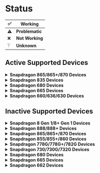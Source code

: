 # Status

|✅|Working|
|-|-------|
|⚠️|**Problematic**|
|❌|**Not Working**|
|❔|**Unknown**|

## Active Supported Devices

<details>
<summary><b><strong>Snapdragon 865/865+/870 Devices</strong></b></summary>

## Xiaomi Poco F3

<img align="right" src="https://github.com/Robotix22/Mu-Qcom/blob/main/Pictures/Xiaomi-Poco-F3.png" width="500" alt="Preview">

**Codename: alioth** <br />
**Maintainers: [AdrianoA3](https://github.com/AdrianoA3), [N1kroks](https://github.com/N1kroks)** <br />
**Contibuters: [Robotix22](https://github.com/Robotix22/), [SwedMlite](https://github.com/SwedMlite), [hyusang](https://github.com/cloudsweets/)** <br />
**Testers: [AdrianoA3](https://github.com/AdrianoA3), [N1kroks](https://github.com/N1kroks)**

### UEFI Status

|Feature|Description|State|
|:------|:----------|:---:|
|Display||✅|
|Touchscreen||❌|
|Clocks||✅|
|UFS||✅|
|Buttons||✅|
|USB||✅|
|ACPI||✅|
|Slot Switch||✅|

### OS Status

<table>
<tr><th>Windows</th><th>Linux</th></tr>
<tr><td>

|Feature|Description|State|
|:------|:----------|:---:|
|Boot||✅|
|UFS||✅|
|Buttons||✅|
|Proximity Sensor||❌|
|Light Sensor||❌|
|Accelerometer Sensor||❌|
|Compass Sensor||❌|
|Gyroscope Sensor||❌|
|Fingerprint Sensor||❌|
|NFC Sensor||❌|
|Battery||❌|
|USB||✅|
|Charging||❌|
|WLAN||❌|
|CPU||✅|
|Touchscreen||❌|
|Bluetooth||❌|
|GPS||❌|
|Speakers||❌|
|Microphone||❌|
|GPU||❌|
|Camera||❌|
|Mobile Data||❌|
|Display||✅|
|Vibration||❌|

</td><td>

|Feature|Description|State|
|:------|:----------|:---:|
|Boot||❌|
|UFS||❌|
|Buttons||❌|
|Proximity Sensor||❌|
|Light Sensor||❌|
|Accelerometer Sensor||❌|
|Compass Sensor||❌|
|Gyroscope Sensor||❌|
|Fingerprint Sensor||❌|
|NFC Sensor||❌|
|Battery||❌|
|USB||❌|
|Charging||❌|
|WLAN||❌|
|CPU||❌|
|Touchscreen||❌|
|Bluetooth||❌|
|GPS||❌|
|Speakers||❌|
|Microphone||❌|
|GPU||❌|
|Camera||❌|
|Mobile Data||❌|
|Display||❌|
|Vibration||❌|

</td></tr> </table>

## Xiaomi Pad 6

<img align="right" src="https://github.com/Robotix22/Mu-Qcom/blob/main/Pictures/Xiaomi-Pad-6.png" width="500" alt="Preview">

**Codename: pipa** <br />
**Maintainer: [6adp](https://github.com/6adp)** <br />
**Contibuters: [Statzar](https://github.com/Statzar), [Robotix22](https://github.com/Robotix22/)** <br />
**Tester: [6adp](https://github.com/6adp)**

### UEFI Status

|Feature|Description|State|
|:------|:----------|:---:|
|Display||✅|
|Touchscreen||❌|
|Clocks||✅|
|UFS||✅|
|Buttons||✅|
|USB||✅|
|ACPI||✅|
|Slot Switch||✅|

### OS Status

<table>
<tr><th>Windows</th><th>Linux</th></tr>
<tr><td>

|Feature|Description|State|
|:------|:----------|:---:|
|Boot||✅|
|UFS||✅|
|Buttons||❌|
|Proximity Sensor||❌|
|Light Sensor||❌|
|Accelerometer Sensor||❌|
|Compass Sensor||❌|
|Gyroscope Sensor||❌|
|Hall Sensor||❌|
|Battery||❌|
|USB||✅|
|Charging||❌|
|WLAN||❌|
|CPU||✅|
|Touchscreen||❌|
|Bluetooth||❌|
|GPS||❌|
|Speakers||❌|
|Microphone||❌|
|GPU||❌|
|Camera||❌|
|Mobile Data||❌|
|Display||✅|
|Vibration||❌|

</td><td>

|Feature|Description|State|
|:------|:----------|:---:|
|Boot||✅|
|UFS||✅|
|Buttons||❌|
|Proximity Sensor||❌|
|Light Sensor||❌|
|Accelerometer Sensor||❌|
|Compass Sensor||❌|
|Gyroscope Sensor||❌|
|Hall Sensor||❌|
|Battery||❌|
|USB||✅|
|Charging||❌|
|WLAN||❌|
|CPU||✅|
|Touchscreen||❌|
|Bluetooth||❌|
|GPS||❌|
|Speakers||❌|
|Microphone||❌|
|GPU||❌|
|Camera||❌|
|Mobile Data||❌|
|Display||✅|
|Vibration||❌|

</td></tr> </table>

  </summary>
</details>

<details>
<summary><b><strong>Snapdragon 835 Devices</strong></b></summary>

## Sony Xperia XZ1

<img align="right" src="https://github.com/Robotix22/Mu-Qcom/blob/main/Pictures/Sony-Xperia-XZ1.png" width="500" alt="Preview">

**Codename: poplar** <br />
**Maintainer: [Robotix22](https://github.com/Robotix22/)** <br />
**Contibuter: None** <br />
**Tester: [Robotix22](https://github.com/Robotix22/)**

### UEFI Status

|Feature|Description|State|
|:------|:----------|:---:|
|Display||✅|
|Touchscreen||❌|
|Clocks||✅|
|UFS|Disabled to prevent Wipe|✅|
|Buttons||✅|
|USB|Host Mode works once|⚠️|
|SD Card||✅|
|ACPI||✅|

### OS Status

<table>
<tr><th>Windows</th><th>Linux</th></tr>
<tr><td>

|Feature|Description|State|
|:------|:----------|:---:|
|Boot||✅|
|UFS||❌|
|SD Card||❌|
|Buttons||❌|
|Proximity Sensor||❌|
|Light Sensor||❌|
|Accelerometer Sensor||❌|
|Compass Sensor||❌|
|Fingerprint Sensor||❌|
|Hall Sensor||❌|
|NFC Sensor||❌|
|Battery||❌|
|USB||❌|
|Charging||❌|
|WLAN||❌|
|CPU||✅|
|Touchscreen||❌|
|Bluetooth||❌|
|GPS||❌|
|Speakers||❌|
|3.5mm Audio Jack||❌|
|Microphone||❌|
|GPU||❌|
|Camera||❌|
|Mobile Data||❌|
|Display||✅|
|Vibration||❌|

</td><td>

|Feature|Description|State|
|:------|:----------|:---:|
|Boot||❌|
|UFS||❌|
|SD Card||❌|
|Buttons||❌|
|Proximity Sensor||❌|
|Light Sensor||❌|
|Accelerometer Sensor||❌|
|Compass Sensor||❌|
|Fingerprint Sensor||❌|
|Hall Sensor||❌|
|NFC Sensor||❌|
|Battery||❌|
|USB||❌|
|Charging||❌|
|WLAN||❌|
|CPU||❌|
|Touchscreen||❌|
|Bluetooth||❌|
|GPS||❌|
|Speakers||❌|
|3.5mm Audio Jack||❌|
|Microphone||❌|
|GPU||❌|
|Camera||❌|
|Mobile Data||❌|
|Display||❌|
|Vibration||❌|

</td></tr> </table>

  </summary>
</details>

<details>
<summary><b><strong>Snapdragon 680 Devices</strong></b></summary>

## Xiaomi Redmi 10C

<img align="right" src="https://github.com/Robotix22/Mu-Qcom/blob/main/Pictures/Xiaomi-Redmi-10C.png" width="500" alt="Preview">

**Codename: fog** <br />
**Maintainer: [Statzar](https://github.com/Statzar)** <br />
**Contibuters: None** <br />
**Tester: [Statzar](https://github.com/Statzar)**

### UEFI Status

|Feature|Description|State|
|:------|:----------|:---:|
|Display||✅|
|Touchscreen||❌|
|Clocks||✅|
|UFS||✅|
|Buttons||✅|
|USB|No USB Power|⚠️|
|SD Card||✅|
|ACPI||✅|
|Slot Switch||✅|

### OS Status

<table>
<tr><th>Windows</th><th>Linux</th></tr>
<tr><td>

|Feature|Description|State|
|:------|:----------|:---:|
|Boot||✅|
|UFS||✅|
|SD Card||❌|
|Buttons||❌|
|Proximity Sensor||❌|
|Light Sensor||❌|
|Accelerometer Sensor||❌|
|Compass Sensor||❌|
|Fingerprint Sensor||❌|
|NFC Sensor||❌|
|Battery||❌|
|USB|No USB Power|⚠️|
|Charging||❌|
|WLAN||❌|
|CPU|4 Cores only|⚠️|
|Touchscreen||❌|
|Bluetooth||❌|
|GPS||❌|
|Speakers||❌|
|3.5mm Audio Jack||❌|
|Microphone||❌|
|GPU||❌|
|Camera||❌|
|Mobile Data||❌|
|Display||✅|
|Vibration||❌|

</td><td>

|Feature|Description|State|
|:------|:----------|:---:|
|Boot||✅|
|UFS||✅|
|SD Card||❌|
|Buttons||❌|
|Proximity Sensor||❌|
|Light Sensor||❌|
|Accelerometer Sensor||❌|
|Compass Sensor||❌|
|Fingerprint Sensor||❌|
|NFC Sensor||❌|
|Battery||❌|
|USB|No USB Power|⚠️|
|Charging||❌|
|WLAN||❌|
|CPU|4 Cores only|⚠️|
|Touchscreen||❌|
|Bluetooth||❌|
|GPS||❌|
|Speakers||❌|
|3.5mm Audio Jack||❌|
|Microphone||❌|
|GPU||❌|
|Camera||❌|
|Mobile Data||❌|
|Display||✅|
|Vibration||❌|

</td></tr> </table>

## Xiaomi Redmi Note 12

<img align="right" src="https://github.com/Robotix22/Mu-Qcom/blob/main/Pictures/Xiaomi-Redmi-Note-12.png" width="500" alt="Preview">

**Codename: topas** <br />
**Maintainer: [6adp](https://github.com/6adp)** <br />
**Contibuters: None** <br />
**Tester: [6adp](https://github.com/6adp)**

### UEFI Status

|Feature|Description|State|
|:------|:----------|:---:|
|Display||✅|
|Touchscreen||❌|
|Clocks||✅|
|UFS||✅|
|Buttons||✅|
|USB|No USB Power|⚠️|
|SD Card||✅|
|ACPI||✅|
|Slot Switch||✅|

### OS Status

<table>
<tr><th>Windows</th><th>Linux</th></tr>
<tr><td>

|Feature|Description|State|
|:------|:----------|:---:|
|Boot||✅|
|UFS||✅|
|SD Card||❌|
|Buttons||❌|
|Proximity Sensor||❌|
|Light Sensor||❌|
|Accelerometer Sensor||❌|
|Compass Sensor||❌|
|Fingerprint Sensor||❌|
|NFC Sensor||❌|
|Battery||❌|
|USB|No USB Power|⚠️|
|Charging||❌|
|WLAN||❌|
|CPU|4 Cores only|⚠️|
|Touchscreen||❌|
|Bluetooth||❌|
|GPS||❌|
|Speakers||❌|
|3.5mm Audio Jack||❌|
|Microphone||❌|
|GPU||❌|
|Camera||❌|
|Mobile Data||❌|
|Display||✅|
|Vibration||❌|

</td><td>

|Feature|Description|State|
|:------|:----------|:---:|
|Boot||✅|
|UFS||✅|
|SD Card||❌|
|Buttons||❌|
|Proximity Sensor||❌|
|Light Sensor||❌|
|Accelerometer Sensor||❌|
|Compass Sensor||❌|
|Fingerprint Sensor||❌|
|NFC Sensor||❌|
|Battery||❌|
|USB|No USB Power|⚠️|
|Charging||❌|
|WLAN||❌|
|CPU|4 Cores only|⚠️|
|Touchscreen||❌|
|Bluetooth||❌|
|GPS||❌|
|Speakers||❌|
|3.5mm Audio Jack||❌|
|Microphone||❌|
|GPU||❌|
|Camera||❌|
|Mobile Data||❌|
|Display||✅|
|Vibration||❌|

</td></tr> </table>

  </summary>
</details>

<details>
<summary><b><strong>Snapdragon 665 Devices</strong></b></summary>

## Xiaomi Redmi Note 8/8T

<img align="right" src="https://github.com/Robotix22/Mu-Qcom/blob/main/Pictures/Xiaomi-Redmi-Note-8.png" width="500" alt="Preview">

**Codename: ginkgo** <br />
**Maintainer: [Robotix22](https://github.com/Robotix22/)** <br />
**Contibuters: [SwedMlite](https://github.com/SwedMlite), [Vicente Cortes](https://github.com/vicenteicc2008)** <br />
**Testers: [SwedMlite](https://github.com/SwedMlite), [kubawis128](https://github.com/kubawis128)**

### UEFI Status

|Feature|Description|State|
|:------|:----------|:---:|
|Display||✅|
|Touchscreen||❌|
|Clocks||✅|
|eMMC||✅|
|Buttons||✅|
|USB||✅|
|SD Card||❌|
|ACPI||✅|

### OS Status

<table>
<tr><th>Windows</th><th>Linux</th></tr>
<tr><td>

|Feature|Description|State|
|:------|:----------|:---:|
|Boot||✅|
|eMMC||✅|
|SD Card||❌|
|Buttons||❌|
|Proximity Sensor||❌|
|Light Sensor||❌|
|Accelerometer Sensor||❌|
|Gyroscope Sensor||❌|
|Fingerprint Sensor||❌|
|Battery||❌|
|USB||✅|
|Charging||❌|
|WLAN||❌|
|CPU|4 Cores only|⚠️|
|Touchscreen||❌|
|Bluetooth||❌|
|GPS||❌|
|Speakers||❌|
|3.5mm Audio Jack||❌|
|Microphone||❌|
|GPU||❌|
|Camera||❌|
|Mobile Data||❌|
|Display||✅|
|Vibration||❌|

</td><td>

|Feature|Description|State|
|:------|:----------|:---:|
|Boot||❌|
|eMMC||❌|
|SD Card||❌|
|Buttons||❌|
|Proximity Sensor||❌|
|Light Sensor||❌|
|Accelerometer Sensor||❌|
|Gyroscope Sensor||❌|
|Fingerprint Sensor||❌|
|Battery||❌|
|USB||❌|
|Charging||❌|
|WLAN||❌|
|CPU||❌|
|Touchscreen||❌|
|Bluetooth||❌|
|GPS||❌|
|Speakers||❌|
|3.5mm Audio Jack||❌|
|Microphone||❌|
|GPU||❌|
|Camera||❌|
|Mobile Data||❌|
|Display||❌|
|Vibration||❌|

</td></tr> </table>

  </summary>
</details>

<details>
<summary><b><strong>Snapdragon 660/636/630 Devices</strong></b></summary>

## Xiaomi Mi Max 3

<img align="right" src="https://github.com/Robotix22/Mu-Qcom/blob/main/Pictures/Xiaomi-Mi-Max-3.png" width="500" alt="Preview">

**Codename: nitrogen** <br />
**Maintainer: [AistopGit](https://github.com/AistopGit)** <br />
**Contibuters: [Robotix22](https://github.com/Robotix22/)** <br />
**Tester: [AistopGit](https://github.com/AistopGit)**

### UEFI Status

|Feature|Description|State|
|:------|:----------|:---:|
|Display||✅|
|Touchscreen||❌|
|Clocks||✅|
|eMMC||✅|
|Buttons||✅|
|USB|No USB Host|⚠️|
|SD Card||❌|
|ACPI||✅|

### OS Status

<table>
<tr><th>Windows</th><th>Linux</th></tr>
<tr><td>

|Feature|Description|State|
|:------|:----------|:---:|
|Boot||✅|
|eMMC||❌|
|SD Card||❌|
|Buttons||❌|
|Proximity Sensor||❌|
|Light Sensor||❌|
|Accelerometer Sensor||❌|
|Compass Sensor||❌|
|Gyroscope Sensor||❌|
|Fingerprint Sensor||❌|
|Hall Sensor||❌|
|Battery||❌|
|USB|Unstable|⚠️|
|Charging||❌|
|WLAN||❌|
|CPU||✅|
|Touchscreen||❌|
|Bluetooth||❌|
|GPS||❌|
|Speakers||❌|
|3.5mm Audio Jack||❌|
|Microphone||❌|
|GPU||❌|
|Camera||❌|
|Mobile Data||❌|
|Display||✅|
|Vibration||❌|

</td><td>

|Feature|Description|State|
|:------|:----------|:---:|
|Boot||✅|
|eMMC||❌|
|SD Card||❌|
|Buttons||❌|
|Proximity Sensor||❌|
|Light Sensor||❌|
|Accelerometer Sensor||❌|
|Compass Sensor||❌|
|Gyroscope Sensor||❌|
|Fingerprint Sensor||❌|
|Hall Sensor||❌|
|Battery||❌|
|USB||✅|
|Charging||❌|
|WLAN||❌|
|CPU||✅|
|Touchscreen||❌|
|Bluetooth||❌|
|GPS||❌|
|Speakers||❌|
|3.5mm Audio Jack||❌|
|Microphone||❌|
|GPU||❌|
|Camera||❌|
|Mobile Data||❌|
|Display||✅|
|Vibration||❌|

</td></tr> </table>

  </summary>
</details>

## Inactive Supported Devices

<details>
<summary><b><strong>Snapdragon 8 Gen 1/8+ Gen 1 Devices</strong></b></summary>

## Samsung Galaxy Tab S8 5G

**WARNING: This Device has no Maintainer!** <br />
**WARNING: Only Debug Build work right now!** <br />
**NOTE: A Protocol called DTBExt is missing wich leads to the Unstable State.**

<img align="right" src="https://github.com/Robotix22/Mu-Qcom/blob/main/Pictures/Samsung-Galaxy-Tab-S8-5G.png" width="500" alt="Preview">

**Codename: gts8** <br />
**Maintainer: None** <br />
**Contibuters: None** <br />
**Tester: None**

### UEFI Status

|Feature|Description|State|
|:------|:----------|:---:|
|Display||✅|
|Touchscreen||❌|
|Clocks||✅|
|UFS||✅|
|Buttons|Pwr Button does not work|⚠️|
|USB|No USB Host & Power|⚠️|
|SD Card|Needs working SdccDxe|❌|
|ACPI||✅|

### OS Status

<table>
<tr><th>Windows</th><th>Linux</th></tr>
<tr><td>

|Feature|Description|State|
|:------|:----------|:---:|
|Boot||✅|
|UFS|Needs Special Setup|✅|
|SD Card||❌|
|Buttons||❌|
|Proximity Sensor||❌|
|Light Sensor||❌|
|Accelerometer Sensor||❌|
|Compass Sensor||❌|
|Gyroscope Sensor||❌|
|Fingerprint Sensor||❌|
|Hall Sensor||❌|
|Battery||❌|
|USB||❌|
|Charging||❌|
|WLAN||❌|
|CPU|Only One Core working right now|⚠️|
|Touchscreen||❌|
|Bluetooth||❌|
|GPS||❌|
|Speakers||❌|
|Microphone||❌|
|GPU||❌|
|Camera||❌|
|Mobile Data||❌|
|Display||✅|
|Vibration||❌|
|S Pen||❌|

</td><td>

|Feature|Description|State|
|:------|:----------|:---:|
|Boot||❌|
|UFS||❌|
|SD Card||❌|
|Buttons||❌|
|Proximity Sensor||❌|
|Light Sensor||❌|
|Accelerometer Sensor||❌|
|Compass Sensor||❌|
|Gyroscope Sensor||❌|
|Fingerprint Sensor||❌|
|Hall Sensor||❌|
|Battery||❌|
|USB||❌|
|Charging||❌|
|WLAN||❌|
|CPU||❌|
|Touchscreen||❌|
|Bluetooth||❌|
|GPS||❌|
|Speakers||❌|
|Microphone||❌|
|GPU||❌|
|Camera||❌|
|Mobile Data||❌|
|Display||❌|
|Vibration||❌|
|S Pen||❌|

</td></tr> </table>

  </summary>
</details>

<details>
<summary><b><strong>Snapdragon 888/888+ Devices</strong></b></summary>

## Samsung Galaxy Z Fold 3 5G

<img align="right" src="https://github.com/Robotix22/Mu-Qcom/blob/main/Pictures/Samsung-Galaxy-Z-Fold-3-5G.png" width="500" alt="Preview">

**Codename: q2q** <br />
**Maintainer: [Azkali](https://github.com/Azkali/)** <br />
**Contibuters: [Robotix22](https://github.com/Robotix22/)** <br />
**Tester: [Azkali](https://github.com/Azkali/)**

### UEFI Status

|Feature|Description|State|
|:------|:----------|:---:|
|Display||✅|
|Touchscreen||❌|
|Clocks||✅|
|UFS||✅|
|Buttons|Pwr Button does not work|⚠️|
|USB|No USB Host & Power|⚠️|
|ACPI||✅|

### OS Status

<table>
<tr><th>Windows</th><th>Linux</th></tr>
<tr><td>

|Feature|Description|State|
|:------|:----------|:---:|
|Boot||✅|
|UFS||❌|
|Buttons||❌|
|Proximity Sensor||❌|
|Light Sensor||❌|
|Accelerometer Sensor||❌|
|Compass Sensor||❌|
|Gyroscope Sensor||❌|
|Barometer Sensor||❌|
|Pedometer Sensor||❌|
|Geomagnetic Sensor||❌|
|Fingerprint Sensor||❌|
|Hall Sensor||❌|
|Heart Rate Sensor||❌|
|NFC Sensor||❌|
|Battery||❌|
|USB||❌|
|Charging||❌|
|WLAN||❌|
|CPU|Only One Core working right now|⚠️|
|Touchscreen||❌|
|Bluetooth||❌|
|GPS||❌|
|Speakers||❌|
|Microphone||❌|
|GPU||❌|
|Camera||❌|
|Mobile Data||❌|
|Display||✅|
|Vibration||❌|

</td><td>

|Feature|Description|State|
|:------|:----------|:---:|
|Boot||❌|
|UFS||❌|
|Buttons||❌|
|Proximity Sensor||❌|
|Light Sensor||❌|
|Accelerometer Sensor||❌|
|Compass Sensor||❌|
|Gyroscope Sensor||❌|
|Barometer Sensor||❌|
|Pedometer Sensor||❌|
|Geomagnetic Sensor||❌|
|Fingerprint Sensor||❌|
|Hall Sensor||❌|
|Heart Rate Sensor||❌|
|NFC Sensor||❌|
|Battery||❌|
|USB||❌|
|Charging||❌|
|WLAN||❌|
|CPU||❌|
|Touchscreen||❌|
|Bluetooth||❌|
|GPS||❌|
|Speakers||❌|
|Microphone||❌|
|GPU||❌|
|Camera||❌|
|Mobile Data||❌|
|Display||❌|
|Vibration||❌|

</td></tr> </table>

## Xiaomi Mi 11

<img align="right" src="https://github.com/Robotix22/Mu-Qcom/blob/main/Pictures/Xiaomi-Mi-11.png" width="500" alt="Preview">

**Codename: venus** <br />
**Maintainer: [Daniel224455/Daniel6745](https://github.com/Daniel224455/)** <br />
**Contibuters: [Robotix22](https://github.com/Robotix22/)** <br />
**Tester: [Daniel224455/Daniel6745](https://github.com/Daniel224455/)**

### UEFI Status

|Feature|Description|State|
|:------|:----------|:---:|
|Display||✅|
|Touchscreen||❌|
|Clocks||✅|
|UFS||✅|
|Buttons||✅|
|USB|No USB Power|⚠️|
|ACPI||✅|
|Slot Switch||✅|

### OS Status

<table>
<tr><th>Windows</th><th>Linux</th></tr>
<tr><td>

|Feature|Description|State|
|:------|:----------|:---:|
|Boot||✅|
|UFS||❌|
|Buttons||❌|
|Proximity Sensor||❌|
|Light Sensor||❌|
|Accelerometer Sensor||❌|
|Compass Sensor||❌|
|Gyroscope Sensor||❌|
|Barometer Sensor||❌|
|Geomagnetic Sensor||❌|
|Fingerprint Sensor||❌|
|Hall Sensor||❌|
|Gravity Sensor||❌|
|NFC Sensor||❌|
|Battery||❌|
|USB||❌|
|Charging||❌|
|WLAN||❌|
|CPU|Only One Core working right now|⚠️|
|Touchscreen||❌|
|Bluetooth||❌|
|GPS||❌|
|Speakers||❌|
|Microphone||❌|
|GPU||❌|
|Camera||❌|
|Mobile Data||❌|
|Display||✅|
|Vibration||❌|

</td><td>

|Feature|Description|State|
|:------|:----------|:---:|
|Boot||❌|
|UFS||❌|
|Buttons||❌|
|Proximity Sensor||❌|
|Light Sensor||❌|
|Accelerometer Sensor||❌|
|Compass Sensor||❌|
|Gyroscope Sensor||❌|
|Barometer Sensor||❌|
|Geomagnetic Sensor||❌|
|Fingerprint Sensor||❌|
|Hall Sensor||❌|
|Gravity Sensor||❌|
|NFC Sensor||❌|
|Battery||❌|
|USB||❌|
|Charging||❌|
|WLAN||❌|
|CPU||❌|
|Touchscreen||❌|
|Bluetooth||❌|
|GPS||❌|
|Speakers||❌|
|Microphone||❌|
|GPU||❌|
|Camera||❌|
|Mobile Data||❌|
|Display||❌|
|Vibration||❌|

</td></tr> </table>

## Xiaomi 11T Pro

**WARNING: This Device has no Maintainer!**

<img align="right" src="https://github.com/Robotix22/Mu-Qcom/blob/main/Pictures/Xiaomi-11T-Pro.png" width="500" alt="Preview">

**Codename: vili** <br />
**Maintainer: None** <br />
**Contibuters: None** <br />
**Tester: None**

### UEFI Status

|Feature|Description|State|
|:------|:----------|:---:|
|Display||✅|
|Touchscreen||❌|
|Clocks||✅|
|UFS||✅|
|Buttons||✅|
|USB|No USB Host & Power|⚠️|
|ACPI||✅|
|Slot Switch||✅|

### OS Status

<table>
<tr><th>Windows</th><th>Linux</th></tr>
<tr><td>

|Feature|Description|State|
|:------|:----------|:---:|
|Boot||✅|
|UFS||✅|
|Buttons||❌|
|Proximity Sensor||❌|
|Light Sensor||❌|
|Accelerometer Sensor||❌|
|Compass Sensor||❌|
|Gyroscope Sensor||❌|
|Barometer Sensor||❌|
|Geomagnetic Sensor||❌|
|Fingerprint Sensor||❌|
|Hall Sensor||❌|
|Gravity Sensor||❌|
|NFC Sensor||❌|
|Battery||❌|
|USB||❌|
|Charging||❌|
|WLAN||❌|
|CPU|Only One Core working right now|⚠️|
|Touchscreen||❌|
|Bluetooth||❌|
|GPS||❌|
|Speakers||❌|
|Microphone||❌|
|GPU||❌|
|Camera||❌|
|Mobile Data||❌|
|Display||✅|
|Vibration||❌|

</td><td>

|Feature|Description|State|
|:------|:----------|:---:|
|Boot||❌|
|UFS||❌|
|Buttons||❌|
|Proximity Sensor||❌|
|Light Sensor||❌|
|Accelerometer Sensor||❌|
|Compass Sensor||❌|
|Gyroscope Sensor||❌|
|Barometer Sensor||❌|
|Geomagnetic Sensor||❌|
|Fingerprint Sensor||❌|
|Hall Sensor||❌|
|Gravity Sensor||❌|
|NFC Sensor||❌|
|Battery||❌|
|USB||❌|
|Charging||❌|
|WLAN||❌|
|CPU||❌|
|Touchscreen||❌|
|Bluetooth||❌|
|GPS||❌|
|Speakers||❌|
|Microphone||❌|
|GPU||❌|
|Camera||❌|
|Mobile Data||❌|
|Display||❌|
|Vibration||❌|

</td></tr> </table>

  </summary>
</details>

<details>
<summary><b><strong>Snapdragon 865/865+/870 Devices</strong></b></summary>

## Lenovo Legion Tab Y700

**WARNING: This Device has no Maintainer!** <br />

<img align="right" src="https://github.com/Robotix22/Mu-Qcom/blob/main/Pictures/Lenovo-Legion-Tab-Y700.png" width="500" alt="Preview">

**Codename: 9707f** <br />
**Maintainer: None** <br />
**Contibuters: None** <br />
**Tester: None**

### UEFI Status

|Feature|Description|State|
|:------|:----------|:---:|
|Display||✅|
|Touchscreen||❌|
|Clocks||✅|
|UFS||✅|
|Buttons||✅|
|USB|No USB Power|⚠️|
|SD Card||❌|
|ACPI||✅|
|Slot Switch||✅|

### OS Status

<table>
<tr><th>Windows</th><th>Linux</th></tr>
<tr><td>

|Feature|Description|State|
|:------|:----------|:---:|
|Boot||✅|
|UFS||✅|
|SD Card||❌|
|Buttons||❌|
|Proximity Sensor||❌|
|Light Sensor||❌|
|Accelerometer Sensor||❌|
|Compass Sensor||❌|
|Gyroscope Sensor||❌|
|Fingerprint Sensor||❌|
|Hall Sensor||❌|
|Battery||❌|
|USB|No USB Power|⚠️|
|Charging||❌|
|WLAN||❌|
|CPU||✅|
|Touchscreen||❌|
|Bluetooth||❌|
|GPS||❌|
|Speakers||❌|
|3.5mm Audio Jack||❌|
|Microphone||❌|
|GPU||❌|
|Camera||❌|
|Mobile Data||❌|
|Display||✅|
|Vibration||❌|

</td><td>

|Feature|Description|State|
|:------|:----------|:---:|
|Boot||❌|
|UFS||❌|
|SD Card||❌|
|Buttons||❌|
|Proximity Sensor||❌|
|Light Sensor||❌|
|Accelerometer Sensor||❌|
|Compass Sensor||❌|
|Gyroscope Sensor||❌|
|Fingerprint Sensor||❌|
|Hall Sensor||❌|
|Battery||❌|
|USB||❌|
|Charging||❌|
|WLAN||❌|
|CPU||❌|
|Touchscreen||❌|
|Bluetooth||❌|
|GPS||❌|
|Speakers||❌|
|3.5mm Audio Jack||❌|
|Microphone||❌|
|GPU||❌|
|Camera||❌|
|Mobile Data||❌|
|Display||❌|
|Vibration||❌|

</td></tr> </table>

## OnePlus 8T

<img align="right" src="https://github.com/Robotix22/Mu-Qcom/blob/main/Pictures/OnePlus-8T.png" width="500" alt="Preview">

**Codename: kebab** <br />
**Maintainer: [SwedMlite](https://github.com/SwedMlite)** <br />
**Contibuters: [Robotix22](https://github.com/Robotix22/)** <br />
**Tester: [SwedMlite](https://github.com/SwedMlite)**

### UEFI Status

|Feature|Description|State|
|:------|:----------|:---:|
|Display||✅|
|Touchscreen||❌|
|Clocks||✅|
|UFS||✅|
|Buttons||✅|
|USB|No USB Power|⚠️|
|ACPI||✅|
|Slot Switch||✅|

### OS Status

<table>
<tr><th>Windows</th><th>Linux</th></tr>
<tr><td>

|Feature|Description|State|
|:------|:----------|:---:|
|Boot||✅|
|UFS||✅|
|Buttons||❌|
|Proximity Sensor||❌|
|Light Sensor||❌|
|Accelerometer Sensor||❌|
|Compass Sensor||❌|
|Gyroscope Sensor||❌|
|Fingerprint Sensor||❌|
|NFC Sensor||❌|
|Hall Sensor||❌|
|Battery||❌|
|USB|No USB Power|⚠️|
|Charging||❌|
|WLAN||❌|
|CPU||✅|
|Touchscreen||❌|
|Bluetooth||❌|
|GPS||❌|
|Speakers||❌|
|Microphone||❌|
|GPU||❌|
|Camera||❌|
|Mobile Data||❌|
|Display||✅|
|Vibration||❌|

</td><td>

|Feature|Description|State|
|:------|:----------|:---:|
|Boot||❌|
|UFS||❌|
|Buttons||❌|
|Proximity Sensor||❌|
|Light Sensor||❌|
|Accelerometer Sensor||❌|
|Compass Sensor||❌|
|Gyroscope Sensor||❌|
|Fingerprint Sensor||❌|
|NFC Sensor||❌|
|Hall Sensor||❌|
|Battery||❌|
|USB||❌|
|Charging||❌|
|WLAN||❌|
|CPU||❌|
|Touchscreen||❌|
|Bluetooth||❌|
|GPS||❌|
|Speakers||❌|
|Microphone||❌|
|GPU||❌|
|Camera||❌|
|Mobile Data||❌|
|Display||❌|
|Vibration||❌|

</td></tr> </table>

  </summary>
</details>

<details>
<summary><b><strong>Snapdragon 855/855+/860 Devices</strong></b></summary>

## OnePlus 7T Pro

<img align="right" src="https://github.com/Robotix22/Mu-Qcom/blob/main/Pictures/Oneplus-7T-Pro.png" width="500" alt="Preview">

**Codename: hotdog** <br />
**Maintainer: mat-777** <br />
**Contibuters: None** <br />
**Tester: mat-777**

### UEFI Status

|Feature|Description|State|
|:------|:----------|:---:|
|Display||✅|
|Touchscreen||❌|
|Clocks||✅|
|UFS||✅|
|Buttons||✅|
|USB|No USB Host & Power|⚠️|
|ACPI||✅|

### OS Status

<table>
<tr><th>Windows</th><th>Linux</th></tr>
<tr><td>

|Feature|Description|State|
|:------|:----------|:---:|
|Boot||✅|
|UFS||❌|
|Buttons||❌|
|Proximity Sensor||❌|
|Light Sensor||❌|
|Accelerometer Sensor||❌|
|Compass Sensor||❌|
|Gyroscope Sensor||❌|
|Fingerprint Sensor||❌|
|Hall Sensor||❌|
|NFC Sensor||❌|
|Battery||❌|
|USB||❌|
|Charging||❌|
|WLAN||❌|
|CPU||✅|
|Touchscreen||❌|
|Bluetooth||❌|
|GPS||❌|
|Speakers||❌|
|Microphone||❌|
|GPU||❌|
|Camera||❌|
|Mobile Data||❌|
|Display||✅|
|Vibration||❌|

</td><td>

|Feature|Description|State|
|:------|:----------|:---:|
|Boot||❌|
|UFS||❌|
|Buttons||❌|
|Proximity Sensor||❌|
|Light Sensor||❌|
|Accelerometer Sensor||❌|
|Compass Sensor||❌|
|Gyroscope Sensor||❌|
|Fingerprint Sensor||❌|
|Hall Sensor||❌|
|NFC Sensor||❌|
|Battery||❌|
|USB||❌|
|Charging||❌|
|WLAN||❌|
|CPU||❌|
|Touchscreen||❌|
|Bluetooth||❌|
|GPS||❌|
|Speakers||❌|
|Microphone||❌|
|GPU||❌|
|Camera||❌|
|Mobile Data||❌|
|Display||❌|
|Vibration||❌|

</td></tr> </table>

  </summary>
</details>

<details>
<summary><b><strong>Snapdragon 778G/778G+/782G Devices</strong></b></summary>
  
## Mi 11 Lite NE

<img align="right" src="./Pictures/Xiaomi-Mi-11-Lite-NE.png" width="500" alt="Preview">

**Codename: lisa** <br />
**Maintainer: [ETCHDEV](https://github.com/ETCHDEV/)** <br />
**Contibuter: People from Group & You** <br />
**Tester: [ETCHDEV](https://github.com/ETCHDEV/), You**

### UEFI Status

|Feature|Description|State|
|:------|:----------|:---:|
|Display||✅|
|Touchscreen||❌|
|Clocks||⚠️|
|UFS||✅|
|Buttons||✅|
|USB||❌|
|SD Card||❌|
|ACPI||❌|

### OS Status

<table>
<tr><th>Windows</th><th>Linux</th></tr>
<tr><td>

|Feature|Description|State|
|:------|:----------|:---:|
|Boot||❌|
|UFS||❌|
|SD Card||❌|
|Buttons||❌|
|Proximity Sensor||❌|
|Light Sensor||❌|
|Accelerometer Sensor||❌|
|Compass Sensor||❌|
|Fingerprint Sensor||❌|
|Hall Sensor||❌|
|NFC Sensor||❌|
|Battery||❌|
|USB||❌|
|Charging||❌|
|WLAN||❌|
|CPU||❌|
|Touchscreen||❌|
|Bluetooth||❌|
|GPS||❌|
|Speakers||❌|
|3.5mm Audio Jack||❌|
|Microphone||❌|
|GPU||❌|
|Camera||❌|
|Mobile Data||❌|
|Display||❌|
|Vibration||❌|

</td><td>

|Feature|Description|State|
|:------|:----------|:---:|
|Boot||❌|
|UFS||❌|
|SD Card||❌|
|Buttons||❌|
|Proximity Sensor||❌|
|Light Sensor||❌|
|Accelerometer Sensor||❌|
|Compass Sensor||❌|
|Fingerprint Sensor||❌|
|Hall Sensor||❌|
|NFC Sensor||❌|
|Battery||❌|
|USB||❌|
|Charging||❌|
|WLAN||❌|
|CPU||❌|
|Touchscreen||❌|
|Bluetooth||❌|
|GPS||❌|
|Speakers||❌|
|3.5mm Audio Jack||❌|
|Microphone||❌|
|GPU||❌|
|Camera||❌|
|Mobile Data||❌|
|Display||❌|
|Vibration||❌|

</td></tr> </table>

  </summary>
</details>

<details>
<summary><b><strong>Snapdragon 730/730G/732G Devices</strong></b></summary>

## Xiaomi Redmi Note 12 Pro 4G

**WARNING: This Device has no Maintainer!**

<img align="right" src="https://github.com/Robotix22/Mu-Qcom/blob/main/Pictures/Xiaomi-Redmi-Note-12-Pro-4G.png" width="500" alt="Preview">

**Codename: sweet_k6a** <br />
**Maintainer: None** <br />
**Contibuter: None** <br />
**Tester: None**

### UEFI Status

|Feature|Description|State|
|:------|:----------|:---:|
|Display||✅|
|Touchscreen||❌|
|Clocks||✅|
|UFS||✅|
|Buttons||✅|
|USB|No USB Host & Power|⚠️|
|SD Card||❌|
|ACPI||❌|

### OS Status

<table>
<tr><th>Windows</th><th>Linux</th></tr>
<tr><td>

|Feature|Description|State|
|:------|:----------|:---:|
|Boot||❌|
|UFS||❌|
|SD Card||❌|
|Buttons||❌|
|Proximity Sensor||❌|
|Light Sensor||❌|
|Accelerometer Sensor||❌|
|Compass Sensor||❌|
|Gyroscope Sensor||❌|
|Fingerprint Sensor||❌|
|NFC Sensor||❌|
|Battery||❌|
|USB||❌|
|Charging||❌|
|WLAN||❌|
|CPU||❌|
|Touchscreen||❌|
|Bluetooth||❌|
|GPS||❌|
|Speakers||❌|
|3.5mm Audio Jack||❌|
|Microphone||❌|
|GPU||❌|
|Camera||❌|
|Mobile Data||❌|
|Display||❌|
|Vibration||❌|

</td><td>

|Feature|Description|State|
|:------|:----------|:---:|
|Boot||❌|
|UFS||❌|
|SD Card||❌|
|Buttons||❌|
|Proximity Sensor||❌|
|Light Sensor||❌|
|Accelerometer Sensor||❌|
|Compass Sensor||❌|
|Gyroscope Sensor||❌|
|Fingerprint Sensor||❌|
|NFC Sensor||❌|
|Battery||❌|
|USB||❌|
|Charging||❌|
|WLAN||❌|
|CPU||❌|
|Touchscreen||❌|
|Bluetooth||❌|
|GPS||❌|
|Speakers||❌|
|3.5mm Audio Jack||❌|
|Microphone||❌|
|GPU||❌|
|Camera||❌|
|Mobile Data||❌|
|Display||❌|
|Vibration||❌|

</td></tr> </table>

  </summary>
</details>

<details>
<summary><b><strong>Snapdragon 680 Devices</strong></b></summary>

## Xiaomi Redmi Note 11

<img align="right" src="https://github.com/Robotix22/Mu-Qcom/blob/main/Pictures/Xiaomi-Redmi-Note-11.png" width="500" alt="Preview">

**Codename: spes** <br />
**Maintainer: [Statzar](https://github.com/Statzar)** <br />
**Contibuters: None** <br />
**Tester: [Statzar](https://github.com/Statzar)**

### UEFI Status

|Feature|Description|State|
|:------|:----------|:---:|
|Display||✅|
|Touchscreen||❌|
|Clocks|Screen dies|⚠️|
|UFS||❔|
|Buttons||❔|
|USB|No USB Host & Power|❔|
|SD Card||❔|
|ACPI||❌|
|Slot Switch||❔|

### OS Status

<table>
<tr><th>Windows</th><th>Linux</th></tr>
<tr><td>

|Feature|Description|State|
|:------|:----------|:---:|
|Boot||❌|
|UFS||❌|
|SD Card||❌|
|Buttons||❌|
|Proximity Sensor||❌|
|Light Sensor||❌|
|Accelerometer Sensor||❌|
|Compass Sensor||❌|
|Gyroscope Sensor||❌|
|Fingerprint Sensor||❌|
|NFC Sensor||❌|
|Battery||❌|
|USB||❌|
|Charging||❌|
|WLAN||❌|
|CPU||❌|
|Touchscreen||❌|
|Bluetooth||❌|
|GPS||❌|
|Speakers||❌|
|3.5mm Audio Jack||❌|
|Microphone||❌|
|GPU||❌|
|Camera||❌|
|Mobile Data||❌|
|Display||❌|
|Vibration||❌|

</td><td>

|Feature|Description|State|
|:------|:----------|:---:|
|Boot||❌|
|UFS||❌|
|SD Card||❌|
|Buttons||❌|
|Proximity Sensor||❌|
|Light Sensor||❌|
|Accelerometer Sensor||❌|
|Compass Sensor||❌|
|Gyroscope Sensor||❌|
|Fingerprint Sensor||❌|
|NFC Sensor||❌|
|Battery||❌|
|USB||❌|
|Charging||❌|
|WLAN||❌|
|CPU||❌|
|Touchscreen||❌|
|Bluetooth||❌|
|GPS||❌|
|Speakers||❌|
|3.5mm Audio Jack||❌|
|Microphone||❌|
|GPU||❌|
|Camera||❌|
|Mobile Data||❌|
|Display||❌|
|Vibration||❌|

</td></tr> </table>

  </summary>
</details>

<details>
<summary><b><strong>Snapdragon 665 Devices</strong></b></summary>

## Xiaomi Mi A3

<img align="right" src="https://github.com/Robotix22/Mu-Qcom/blob/main/Pictures/Xiaomi-Mi-A3.png" width="500" alt="Preview">

**Codename: laurel_sprout** <br />
**Maintainer: [Kernel357](https://github.com/Kernel357)** <br />
**Contibuters: None** <br />
**Tester: [Kernel357](https://github.com/Kernel357)**

### UEFI Status

|Feature|Description|State|
|:------|:----------|:---:|
|Display||✅|
|Touchscreen||❌|
|Clocks||✅|
|UFS||✅|
|Buttons||✅|
|USB|No USB Host & Power|⚠️|
|SD Card||❌|
|ACPI||❌|
|Slot Switch||✅|

### OS Status

<table>
<tr><th>Windows</th><th>Linux</th></tr>
<tr><td>

|Feature|Description|State|
|:------|:----------|:---:|
|Boot||❌|
|UFS||❌|
|SD Card||❌|
|Buttons||❌|
|Proximity Sensor||❌|
|Light Sensor||❌|
|Accelerometer Sensor||❌|
|Compass Sensor||❌|
|Gyroscope Sensor||❌|
|Fingerprint Sensor||❌|
|Battery||❌|
|USB||❌|
|Charging||❌|
|WLAN||❌|
|CPU||❌|
|Touchscreen||❌|
|Bluetooth||❌|
|GPS||❌|
|Speakers||❌|
|3.5mm Audio Jack||❌|
|Microphone||❌|
|GPU||❌|
|Camera||❌|
|Mobile Data||❌|
|Display||❌|
|Vibration||❌|

</td><td>

|Feature|Description|State|
|:------|:----------|:---:|
|Boot||❌|
|UFS||❌|
|SD Card||❌|
|Buttons||❌|
|Proximity Sensor||❌|
|Light Sensor||❌|
|Accelerometer Sensor||❌|
|Compass Sensor||❌|
|Gyroscope Sensor||❌|
|Fingerprint Sensor||❌|
|Battery||❌|
|USB||❌|
|Charging||❌|
|WLAN||❌|
|CPU||❌|
|Touchscreen||❌|
|Bluetooth||❌|
|GPS||❌|
|Speakers||❌|
|3.5mm Audio Jack||❌|
|Microphone||❌|
|GPU||❌|
|Camera||❌|
|Mobile Data||❌|
|Display||❌|
|Vibration||❌|

</td></tr> </table>

  </summary>
</details>

<details>
<summary><b><strong>Snapdragon 662 Devices</strong></b></summary>

## Motorola Moto G30

<img align="right" src="https://github.com/Robotix22/Mu-Qcom/blob/main/Pictures/Motorola-Moto-G30.png" width="500" alt="Preview">

**Codename: caprip** <br />
**Maintainer: [Vicente Cortes](https://github.com/vicenteicc2008)** <br />
**Contibuters: None** <br />
**Tester: [Vicente Cortes](https://github.com/vicenteicc2008)**

### UEFI Status

|Feature|Description|State|
|:------|:----------|:---:|
|Display||✅|
|Touchscreen||❌|
|Clocks||✅|
|eMMC||✅|
|Buttons|Pwr Button is Mapped as SUSPEND|⚠️|
|USB|No USB Host & Power|⚠️|
|SD Card||❌|
|ACPI||✅|

### OS Status

<table>
<tr><th>Windows</th><th>Linux</th></tr>
<tr><td>

|Feature|Description|State|
|:------|:----------|:---:|
|Boot||✅|
|eMMC||✅|
|SD Card||❌|
|Buttons||❌|
|Proximity Sensor||❌|
|Light Sensor||❌|
|Accelerometer Sensor||❌|
|Gyroscope Sensor||❌|
|Fingerprint Sensor||❌|
|NFC Sensor||❌|
|Battery||❌|
|USB||❌|
|Charging||❌|
|WLAN||❌|
|CPU|4 Cores only|⚠️|
|Touchscreen||❌|
|Bluetooth||❌|
|GPS||❌|
|Speakers||❌|
|3.5mm Audio Jack||❌|
|Microphone||❌|
|GPU||❌|
|Camera||❌|
|Mobile Data||❌|
|Display||✅|
|Vibration||❌|

</td><td>

|Feature|Description|State|
|:------|:----------|:---:|
|Boot||❌|
|eMMC||❌|
|SD Card||❌|
|Buttons||❌|
|Proximity Sensor||❌|
|Light Sensor||❌|
|Accelerometer Sensor||❌|
|Gyroscope Sensor||❌|
|Fingerprint Sensor||❌|
|NFC Sensor||❌|
|Battery||❌|
|USB||❌|
|Charging||❌|
|WLAN||❌|
|CPU||❌|
|Touchscreen||❌|
|Bluetooth||❌|
|GPS||❌|
|Speakers||❌|
|3.5mm Audio Jack||❌|
|Microphone||❌|
|GPU||❌|
|Camera||❌|
|Mobile Data||❌|
|Display||❌|
|Vibration||❌|

</td></tr> </table>

## Xiaomi Redmi 9T

<img align="right" src="https://github.com/Robotix22/Mu-Qcom/blob/main/Pictures/Xiaomi-Redmi-9T.png" width="500" alt="Preview">

**Codename: lime** <br />
**Maintainer: [Robotix22](https://github.com/Robotix22/)** <br />
**Contibuters: None** <br />
**Tester: [Xhelowrk](https://github.com/Xhelowrk)**

### UEFI Status

|Feature|Description|State|
|:------|:----------|:---:|
|Display||✅|
|Touchscreen||❌|
|Clocks||✅|
|UFS||✅|
|Buttons||✅|
|USB|No USB Host & Power|⚠️|
|SD Card||❌|
|ACPI||✅|

### OS Status

<table>
<tr><th>Windows</th><th>Linux</th></tr>
<tr><td>

|Feature|Description|State|
|:------|:----------|:---:|
|Boot||✅|
|UFS||❌|
|SD Card||❌|
|Buttons||❌|
|Proximity Sensor||❌|
|Light Sensor||❌|
|Accelerometer Sensor||❌|
|Compass Sensor||❌|
|Gyroscope Sensor||❌|
|Fingerprint Sensor||❌|
|NFC Sensor||❌|
|Battery||❌|
|USB||❌|
|Charging||❌|
|WLAN||❌|
|CPU|4 Cores only|⚠️|
|Touchscreen||❌|
|Bluetooth||❌|
|GPS||❌|
|Speakers||❌|
|3.5mm Audio Jack||❌|
|Microphone||❌|
|GPU||❌|
|Camera||❌|
|Mobile Data||❌|
|Display||✅|
|Vibration||❌|

</td><td>

|Feature|Description|State|
|:------|:----------|:---:|
|Boot||❌|
|UFS||❌|
|SD Card||❌|
|Buttons||❌|
|Proximity Sensor||❌|
|Light Sensor||❌|
|Accelerometer Sensor||❌|
|Compass Sensor||❌|
|Gyroscope Sensor||❌|
|Fingerprint Sensor||❌|
|NFC Sensor||❌|
|Battery||❌|
|USB||❌|
|Charging||❌|
|WLAN||❌|
|CPU||❌|
|Touchscreen||❌|
|Bluetooth||❌|
|GPS||❌|
|Speakers||❌|
|3.5mm Audio Jack||❌|
|Microphone||❌|
|GPU||❌|
|Camera||❌|
|Mobile Data||❌|
|Display||❌|
|Vibration||❌|

</td></tr> </table>

  </summary>
</details>
